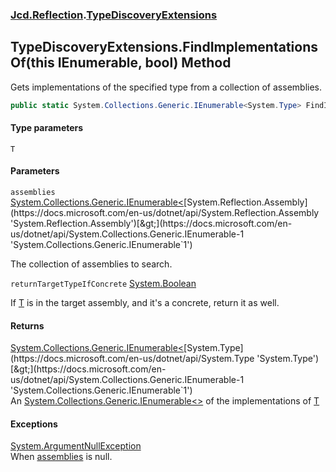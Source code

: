 ### [Jcd.Reflection](Jcd.Reflection.md 'Jcd.Reflection').[TypeDiscoveryExtensions](Jcd.Reflection.TypeDiscoveryExtensions.md 'Jcd.Reflection.TypeDiscoveryExtensions')

## TypeDiscoveryExtensions.FindImplementationsOf<T>(this IEnumerable<Assembly>, bool) Method

Gets implementations of the specified type from a collection of assemblies.

```csharp
public static System.Collections.Generic.IEnumerable<System.Type> FindImplementationsOf<T>(this System.Collections.Generic.IEnumerable<System.Reflection.Assembly> assemblies, bool returnTargetTypeIfConcrete=false);
```
#### Type parameters

<a name='Jcd.Reflection.TypeDiscoveryExtensions.FindImplementationsOf_T_(thisSystem.Collections.Generic.IEnumerable_System.Reflection.Assembly_,bool).T'></a>

`T`
#### Parameters

<a name='Jcd.Reflection.TypeDiscoveryExtensions.FindImplementationsOf_T_(thisSystem.Collections.Generic.IEnumerable_System.Reflection.Assembly_,bool).assemblies'></a>

`assemblies` [System.Collections.Generic.IEnumerable&lt;](https://docs.microsoft.com/en-us/dotnet/api/System.Collections.Generic.IEnumerable-1 'System.Collections.Generic.IEnumerable`1')[System.Reflection.Assembly](https://docs.microsoft.com/en-us/dotnet/api/System.Reflection.Assembly 'System.Reflection.Assembly')[&gt;](https://docs.microsoft.com/en-us/dotnet/api/System.Collections.Generic.IEnumerable-1 'System.Collections.Generic.IEnumerable`1')

The collection of assemblies to search.

<a name='Jcd.Reflection.TypeDiscoveryExtensions.FindImplementationsOf_T_(thisSystem.Collections.Generic.IEnumerable_System.Reflection.Assembly_,bool).returnTargetTypeIfConcrete'></a>

`returnTargetTypeIfConcrete` [System.Boolean](https://docs.microsoft.com/en-us/dotnet/api/System.Boolean 'System.Boolean')

If [T](https://docs.microsoft.com/en-us/dotnet/api/T 'T') is in the target assembly, and it's a concrete, return it as well.

#### Returns
[System.Collections.Generic.IEnumerable&lt;](https://docs.microsoft.com/en-us/dotnet/api/System.Collections.Generic.IEnumerable-1 'System.Collections.Generic.IEnumerable`1')[System.Type](https://docs.microsoft.com/en-us/dotnet/api/System.Type 'System.Type')[&gt;](https://docs.microsoft.com/en-us/dotnet/api/System.Collections.Generic.IEnumerable-1 'System.Collections.Generic.IEnumerable`1')  
An [System.Collections.Generic.IEnumerable&lt;&gt;](https://docs.microsoft.com/en-us/dotnet/api/System.Collections.Generic.IEnumerable-1 'System.Collections.Generic.IEnumerable`1') of the implementations of [T](Jcd.Reflection.TypeDiscoveryExtensions.FindImplementationsOf_T_(thisSystem.Collections.Generic.IEnumerable_System.Reflection.Assembly_,bool).md#Jcd.Reflection.TypeDiscoveryExtensions.FindImplementationsOf_T_(thisSystem.Collections.Generic.IEnumerable_System.Reflection.Assembly_,bool).T 'Jcd.Reflection.TypeDiscoveryExtensions.FindImplementationsOf<T>(this System.Collections.Generic.IEnumerable<System.Reflection.Assembly>, bool).T')

#### Exceptions

[System.ArgumentNullException](https://docs.microsoft.com/en-us/dotnet/api/System.ArgumentNullException 'System.ArgumentNullException')  
When [assemblies](https://docs.microsoft.com/en-us/dotnet/api/assemblies 'assemblies') is null.
